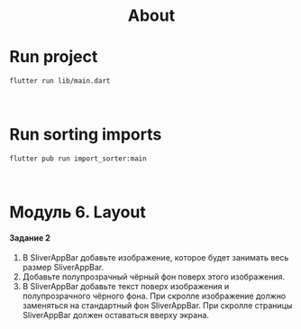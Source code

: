 <h1 align="center">About</h1>

# Run project
```sh
flutter run lib/main.dart
```

<br />

# Run sorting imports
```sh
flutter pub run import_sorter:main
```

<br />

# Модуль 6. Layout

#### Задание 2
1. В SliverAppBar добавьте изображение, которое будет занимать весь
размер SliverAppBar.
2. Добавьте полупрозрачный чёрный фон поверх этого изображения.
3. В SliverAppBar добавьте текст поверх изображения и полупрозрачного
чёрного фона. При скролле изображение должно заменяться на
стандартный фон SliverAppBar. При скролле страницы
SliverAppBar должен оставаться вверху экрана.
